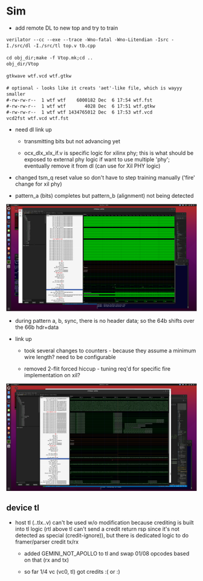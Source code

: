 # Sim

* add remote DL to new top and try to train

```
verilator --cc --exe --trace -Wno-fatal -Wno-Litendian -Isrc -I./src/dl -I./src/tl top.v tb.cpp

cd obj_dir;make -f Vtop.mk;cd ..
obj_dir/Vtop

gtkwave wtf.vcd wtf.gtkw

# optional - looks like it creats 'aet'-like file, which is wayyy smaller
#-rw-rw-r--  1 wtf wtf    6000182 Dec  6 17:54 wtf.fst
#-rw-rw-r--  1 wtf wtf       4028 Dec  6 17:51 wtf.gtkw
#-rw-rw-r--  1 wtf wtf 1434765012 Dec  6 17:53 wtf.vcd
vcd2fst wtf.vcd wtf.fst
```

* need dl link up

   * transmitting bits but not advancing yet

   * ocx_dlx_xlx_if.v is specific logic for xilinx phy; this is what should be exposed to external phy logic if want to use multiple
     'phy'; eventually remove it from dl (can use for Xil PHY logic)


* changed tsm_q reset value so don't have to step training manually ('fire' change for xil phy)

* pattern_a (bits) completes but pattern_b (alignment) not being detected

<img width=800px src="./pattern_b.png">

* during pattern a, b, sync, there is no header data; so the 64b shifts over the 66b hdr+data

* link up

   * took several changes to counters - because they assume a minimum wire length?  need to be configurable

   * removed 2-flit forced hiccup - tuning req'd for specific fire implementation on xil?

<img width=800px src="./trained.png">

## device tl

   * host tl (..tlx..v) can't be used w/o modification because crediting is built into
   tl logic (rtl above tl can't send a credit return rsp since it's not detected as special (credit-ignore)), but there is dedicated logic to do framer/parser credit tx/rx

      * added GEMINI_NOT_APOLLO to tl and swap 01/08 opcodes based on that (rx and tx)

      * so far 1/4 vc (vc0, tl) got credits :( or :)








